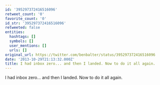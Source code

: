 ```yaml
---
id: '395297372416516096'
retweet_count: '0'
favorite_count: '0'
id_str: '395297372416516096'
retweeted: false
entities:
  hashtags: []
  symbols: []
  user_mentions: []
  urls: []
original_url: https://twitter.com/benbalter/status/395297372416516096
date: '2013-10-29T21:13:32.000Z'
title: I had inbox zero... and then I landed. Now to do it all again.
---
```


I had inbox zero... and then I landed. Now to do it all again.
